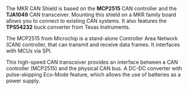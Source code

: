 <FeatureDescription>

The MKR CAN Shield is based on the **MCP2515** CAN controller and the **TJA1049** CAN transceiver. Mounting this shield on a MKR family board allows you to connect to existing CAN systems. It also features the **TPS54232** buck converter from Texas Instruments.

</FeatureDescription>

<FeatureList>

<Feature title="MCP2515" image="mcu">

The MCP2515 from Microchip is a stand-alone Controller Area Network (CAN) controller, that can transmit and receive data frames. It interfaces with MCUs via SPI.

<FeatureLink title="Datasheet" url="https://ww1.microchip.com/downloads/en/DeviceDoc/MCP2515-Stand-Alone-CAN-Controller-with-SPI-20001801J.pdf" download blank/>
</Feature>

<Feature title="TJA1049" image="connection">
This high-speed CAN transceiver provides an interface between a CAN controller (MCP2515) and the physical CAN bus.

<FeatureLink title="Datasheet" url="https://www.nxp.com/docs/en/data-sheet/TJA1049.pdf" download blank/>
</Feature>

<Feature title="TPS54232" image="power">
A DC-DC converter with pulse-skipping Eco-Mode feature, which allows the use of batteries as a power supply.

<FeatureLink title="Datasheet" url="https://www.ti.com/lit/ds/symlink/tps54232.pdf" download blank/>
</Feature>

</FeatureList>
